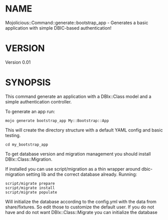# NAME

Mojolicious::Command::generate::bootstrap\_app - Generates a basic application with simple DBIC-based authentication!

# VERSION

Version 0.01

# SYNOPSIS

This command generate an application with a DBIx::Class model and a simple authentication controller.

To generate an app run:

    mojo generate bootstrap_app My::Bootstrap::App

This will create the directory structure with a default YAML config and basic testing.

    cd my_bootstrap_app

To get database version and migration management you should install DBIx::Class::Migration.

If installed you can use script/migration as a thin wrapper around dbic-migration setting lib and the correct database already.
Running:

    script/migrate prepare
    script/migrate install
    script/migrate populate

Will initialize the database according to the config.yml with the data from share/fixtures. So edit those to customize the default user.
If you do not have and do not want DBIx::Class::Migrate you can initialize the database with:

    script/migrate --init

Now run the test to check if everything went right.

    script/my_bootstrap_app test

# AUTHOR

Matthias Krull, `<m.krull at uninets.eu>`

# BUGS

Please report any bugs or feature requests to `bug-mojolicious-command-generate-bootstrap_app at rt.cpan.org`, or through
the web interface at [http://rt.cpan.org/NoAuth/ReportBug.html?Queue=Mojolicious-Command-generate-bootstrap\_app](http://rt.cpan.org/NoAuth/ReportBug.html?Queue=Mojolicious-Command-generate-bootstrap\_app).  I will be notified, and then you'll
automatically be notified of progress on your bug as I make changes.







# SUPPORT

You can find documentation for this module with the perldoc command.

    perldoc Mojolicious::Command::generate::bootstrap_app



You can also look for information at:

- RT: CPAN's request tracker (report bugs here)

    [http://rt.cpan.org/NoAuth/Bugs.html?Dist=Mojolicious-Command-generate-bootstrap\_app](http://rt.cpan.org/NoAuth/Bugs.html?Dist=Mojolicious-Command-generate-bootstrap\_app)

- AnnoCPAN: Annotated CPAN documentation

    [http://annocpan.org/dist/Mojolicious-Command-generate-bootstrap\_app](http://annocpan.org/dist/Mojolicious-Command-generate-bootstrap\_app)

- CPAN Ratings

    [http://cpanratings.perl.org/d/Mojolicious-Command-generate-bootstrap\_app](http://cpanratings.perl.org/d/Mojolicious-Command-generate-bootstrap\_app)

- Search CPAN

    [http://search.cpan.org/dist/Mojolicious-Command-generate-bootstrap\_app/](http://search.cpan.org/dist/Mojolicious-Command-generate-bootstrap\_app/)

- Repository

    [https://github.com/mugenken/Mojolicious-Command-generate-bootstrap\_app/](https://github.com/mugenken/Mojolicious-Command-generate-bootstrap\_app/)



# LICENSE AND COPYRIGHT

Copyright 2013 Matthias Krull.

This program is free software; you can redistribute it and/or modify it
under the terms of the the Artistic License (2.0). You may obtain a
copy of the full license at:

[http://www.perlfoundation.org/artistic\_license\_2\_0](http://www.perlfoundation.org/artistic\_license\_2\_0)

Any use, modification, and distribution of the Standard or Modified
Versions is governed by this Artistic License. By using, modifying or
distributing the Package, you accept this license. Do not use, modify,
or distribute the Package, if you do not accept this license.

If your Modified Version has been derived from a Modified Version made
by someone other than you, you are nevertheless required to ensure that
your Modified Version complies with the requirements of this license.

This license does not grant you the right to use any trademark, service
mark, tradename, or logo of the Copyright Holder.

This license includes the non-exclusive, worldwide, free-of-charge
patent license to make, have made, use, offer to sell, sell, import and
otherwise transfer the Package with respect to any patent claims
licensable by the Copyright Holder that are necessarily infringed by the
Package. If you institute patent litigation (including a cross-claim or
counterclaim) against any party alleging that the Package constitutes
direct or contributory patent infringement, then this Artistic License
to you shall terminate on the date that such litigation is filed.

Disclaimer of Warranty: THE PACKAGE IS PROVIDED BY THE COPYRIGHT HOLDER
AND CONTRIBUTORS "AS IS' AND WITHOUT ANY EXPRESS OR IMPLIED WARRANTIES.
THE IMPLIED WARRANTIES OF MERCHANTABILITY, FITNESS FOR A PARTICULAR
PURPOSE, OR NON-INFRINGEMENT ARE DISCLAIMED TO THE EXTENT PERMITTED BY
YOUR LOCAL LAW. UNLESS REQUIRED BY LAW, NO COPYRIGHT HOLDER OR
CONTRIBUTOR WILL BE LIABLE FOR ANY DIRECT, INDIRECT, INCIDENTAL, OR
CONSEQUENTIAL DAMAGES ARISING IN ANY WAY OUT OF THE USE OF THE PACKAGE,
EVEN IF ADVISED OF THE POSSIBILITY OF SUCH DAMAGE.
